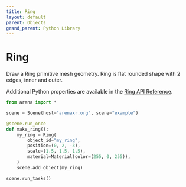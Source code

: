 ```yaml
---
title: Ring
layout: default
parent: Objects
grand_parent: Python Library
---
```


# Ring

Draw a Ring primitive mesh geometry. Ring is flat rounded shape with 2 edges, inner and outer.

Additional Python properties are available in the [Ring API Reference](/content/python-api/objects/ring).

```python
from arena import *

scene = Scene(host="arenaxr.org", scene="example")

@scene.run_once
def make_ring():
    my_ring = Ring(
        object_id="my_ring",
        position=(0, 2, -3),
        scale=(1.5, 1.5, 1.5),
        material=Material(color=(255, 0, 255)),
    )
    scene.add_object(my_ring)

scene.run_tasks()
```
